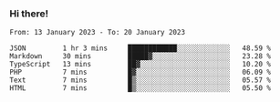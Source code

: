 ### Hi there!

<!--START_SECTION:waka-->

```text
From: 13 January 2023 - To: 20 January 2023

JSON         1 hr 3 mins     ████████████░░░░░░░░░░░░░   48.59 %
Markdown     30 mins         █████▓░░░░░░░░░░░░░░░░░░░   23.28 %
TypeScript   13 mins         ██▓░░░░░░░░░░░░░░░░░░░░░░   10.20 %
PHP          7 mins          █▓░░░░░░░░░░░░░░░░░░░░░░░   06.09 %
Text         7 mins          █▒░░░░░░░░░░░░░░░░░░░░░░░   05.57 %
HTML         7 mins          █▒░░░░░░░░░░░░░░░░░░░░░░░   05.50 %
```

<!--END_SECTION:waka-->
